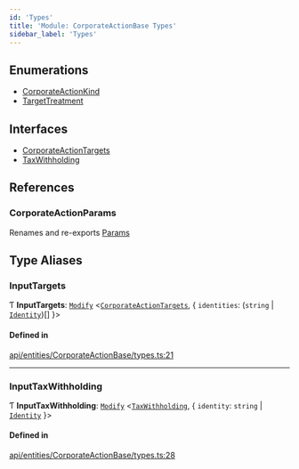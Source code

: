 ```yaml
---
id: 'Types'
title: 'Module: CorporateActionBase Types'
sidebar_label: 'Types'
---
```


## Enumerations

- [CorporateActionKind](../../../../../enums/API/Entities/CorporateActionBase/Types/CorporateActionKind/CorporateActionKind.md)
- [TargetTreatment](../../../../../enums/API/Entities/CorporateActionBase/Types/TargetTreatment/TargetTreatment.md)

## Interfaces

- [CorporateActionTargets](../../../../../interfaces/API/Entities/CorporateActionBase/Types/CorporateActionTargets/CorporateActionTargets.md)
- [TaxWithholding](../../../../../interfaces/API/Entities/CorporateActionBase/Types/TaxWithholding/TaxWithholding.md)

## References

### CorporateActionParams

Renames and re-exports [Params](../../../../../interfaces/API/Entities/CorporateActionBase/Params/Params.md)

## Type Aliases

### InputTargets

Ƭ **InputTargets**: [`Modify`](../../../../Types/Utils/Utils.md#modify) \<[`CorporateActionTargets`](../../../../../interfaces/API/Entities/CorporateActionBase/Types/CorporateActionTargets/CorporateActionTargets.md), \{ `identities`: (`string` \| [`Identity`](../../../../../classes/API/Entities/Identity/Identity.md))[] }\>

#### Defined in

[api/entities/CorporateActionBase/types.ts:21](https://github.com/PolymeshAssociation/polymesh-sdk/blob/968f8d70c/src/api/entities/CorporateActionBase/types.ts#L21)

---

### InputTaxWithholding

Ƭ **InputTaxWithholding**: [`Modify`](../../../../Types/Utils/Utils.md#modify) \<[`TaxWithholding`](../../../../../interfaces/API/Entities/CorporateActionBase/Types/TaxWithholding/TaxWithholding.md), \{ `identity`: `string` \| [`Identity`](../../../../../classes/API/Entities/Identity/Identity.md) }\>

#### Defined in

[api/entities/CorporateActionBase/types.ts:28](https://github.com/PolymeshAssociation/polymesh-sdk/blob/968f8d70c/src/api/entities/CorporateActionBase/types.ts#L28)
